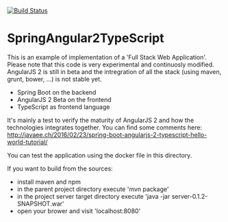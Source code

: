 [![Build Status](https://travis-ci.org/marco76/SpringAngular2TypeScript.svg?branch=master)](https://travis-ci.org/marco76/SpringAngular2TypeScript)

# SpringAngular2TypeScript

This is an example of implementation of a 'Full Stack Web Application'.
Please note that this code is very experimental and continuosly modified.
AngularJS 2 is still in beta and the intregration of all the stack (using maven, grunt, bower, ...) is not stable yet.

- Spring Boot on the backend
- AngularJS 2 Beta on the frontend
- TypeScript as frontend language

It's mainly a test to verify the maturity of AngularJS 2 and how the technologies integrates together.
You can find some comments here: http://javaee.ch/2016/02/23/spring-boot-angularjs-2-typescript-hello-world-tutorial/

You can test the application using the docker file in this directory.

If you want to build from the sources:
- install maven and npm
- in the parent project directory execute 'mvn package'
- in the project server target directory execute 'java -jar server-0.1.2-SNAPSHOT.war'
- open your brower and visit 'localhost:8080'
